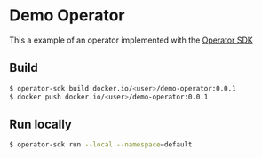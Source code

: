 # Demo Operator

This a example of an operator implemented with the [Operator SDK](https://github.com/operator-framework/getting-started/blob/master/README.md)

## Build
```bash
$ operator-sdk build docker.io/<user>/demo-operator:0.0.1
$ docker push docker.io/<user>/demo-operator:0.0.1
```

## Run locally
```bash
$ operator-sdk run --local --namespace=default
```